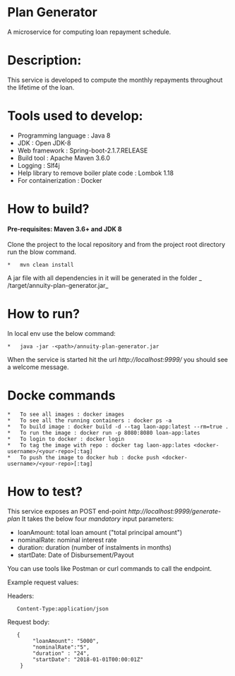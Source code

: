 # Plan Generator
A microservice for computing loan repayment schedule.
# Description:
This service is developed to compute the monthly repayments throughout the lifetime of the loan.

# Tools used to develop:
* Programming language : Java 8  
* JDK : Open JDK-8
* Web framework : Spring-boot-2.1.7.RELEASE
* Build tool : Apache Maven 3.6.0
* Logging : Slf4j
* Help library to remove boiler plate code : Lombok 1.18
* For containerization : Docker

# How to build?
#### Pre-requisites: Maven 3.6+ and JDK 8 
Clone the project to the local repository and from the project root directory run the blow command.

    *   mvn clean install 

A jar file with all dependencies in it will be generated in the folder _ /target/annuity-plan-generator.jar_

# How to run?
In local env use the below command:

    *   java -jar -<path>/annuity-plan-generator.jar

When the service is started hit the url  _http://localhost:9999/_ you should see a welcome message.

# Docke commands
    *   To see all images : docker images
    *   To see all the running containers : docker ps -a
    *   To build image : docker build -d --tag laon-app:latest --rm=true .
    *   To run the image : docker run -p 8080:8080 loan-app:lates
    *   To login to docker : docker login
    *   To tag the image with repo : docker tag laon-app:lates <docker-username>/<your-repo>[:tag]
    *   To push the image to docker hub : docke push <docker-username>/<your-repo>[:tag]

# How to test?
This service exposes an POST end-point _http://localhost:9999/generate-plan_
It takes the below four _mandatory_ input parameters:

* loanAmount: total loan amount ("total principal amount")
* nominalRate: nominal interest rate
* duration: duration (number of instalments in months)
* startDate:  Date of Disbursement/Payout

You can use tools like Postman or curl commands to call the endpoint.

Example request values:

Headers:

       Content-Type:application/json

Request body:

       {
        	"loanAmount": "5000",
        	"nominalRate":"5",
        	"duration" : "24",
        	"startDate": "2018-01-01T00:00:01Z"
        }
      
